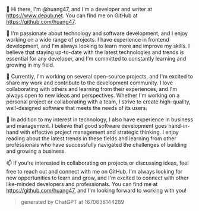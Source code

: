 👋 Hi there, I'm @huang47, and I'm a developer and writer at https://www.depub.net. You can find me on GitHub at https://github.com/huang47.

👀 I'm passionate about technology and software development, and I enjoy working on a wide range of projects. I have experience in frontend development, and I'm always looking to learn more and improve my skills. I believe that staying up-to-date with the latest technologies and trends is essential for any developer, and I'm committed to constantly learning and growing in my field.

🌱 Currently, I'm working on several open-source projects, and I'm excited to share my work and contribute to the development community. I love collaborating with others and learning from their experiences, and I'm always open to new ideas and perspectives. Whether I'm working on a personal project or collaborating with a team, I strive to create high-quality, well-designed software that meets the needs of its users.

💞 In addition to my interest in technology, I also have experience in business and management. I believe that good software development goes hand-in-hand with effective project management and strategic thinking. I enjoy reading about the latest trends in these fields and learning from other professionals who have successfully navigated the challenges of building and growing a business.

📫 If you're interested in collaborating on projects or discussing ideas, feel free to reach out and connect with me on GitHub. I'm always looking for new opportunities to learn and grow, and I'm excited to connect with other like-minded developers and professionals. You can find me at https://github.com/huang47, and I'm looking forward to working with you!

> generated by ChatGPT at 1670638144289
